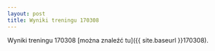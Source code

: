 ```yaml
---
layout: post
title: Wyniki treningu 170308
---
```

Wyniki treningu 170308 [można znaleźć tu]({{ site.baseurl }}170308).
